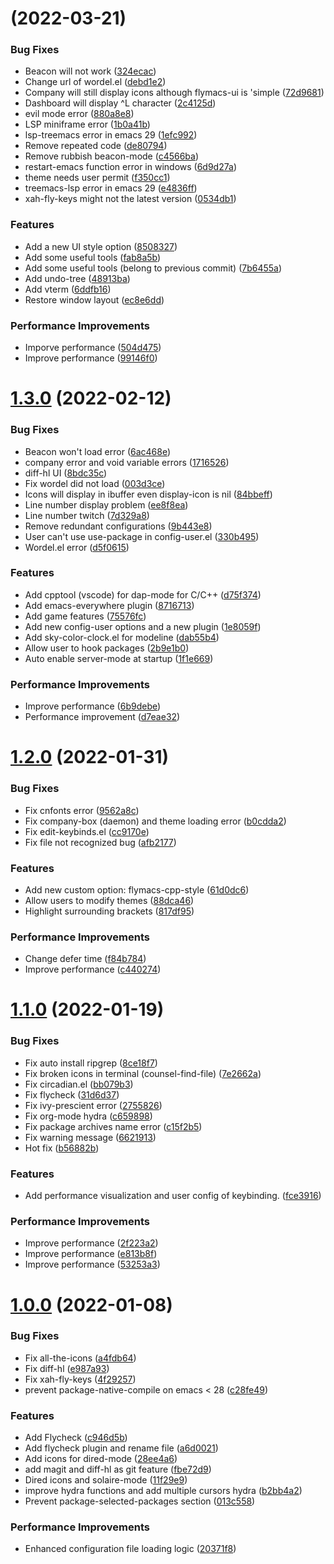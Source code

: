 # [](https://github.com/FlyfishO25/.emacs.d/compare/v1.3.0...v) (2022-03-21)


### Bug Fixes

* Beacon will not work ([324ecac](https://github.com/FlyfishO25/.emacs.d/commit/324ecace79b4aa384ef30cd5449352e8387adc16))
* Change url of wordel.el ([debd1e2](https://github.com/FlyfishO25/.emacs.d/commit/debd1e2321cd10e38668a799e2c18f3e4079b02d))
* Company will still display icons although flymacs-ui is 'simple ([72d9681](https://github.com/FlyfishO25/.emacs.d/commit/72d968116d5c588d3ad8aade1fe8a2547a84b29d))
* Dashboard will display ^L character ([2c4125d](https://github.com/FlyfishO25/.emacs.d/commit/2c4125d72f0e684fbd36a83ec333e32273a7a108))
* evil mode error ([880a8e8](https://github.com/FlyfishO25/.emacs.d/commit/880a8e84da95161338b04a9702d98931eaf92a32))
* LSP miniframe error ([1b0a41b](https://github.com/FlyfishO25/.emacs.d/commit/1b0a41be9a71eb2e4fe7216dc39c93a74f39e74f))
* lsp-treemacs error in emacs 29 ([1efc992](https://github.com/FlyfishO25/.emacs.d/commit/1efc9928f87b011b61d4e98e018677c0a86c8d17))
* Remove repeated code ([de80794](https://github.com/FlyfishO25/.emacs.d/commit/de807949137888cad2230f705413b265f0988e42))
* Remove rubbish beacon-mode ([c4566ba](https://github.com/FlyfishO25/.emacs.d/commit/c4566bae05e1c15404661908c78f7ed0d7e37c3e))
* restart-emacs function error in windows ([6d9d27a](https://github.com/FlyfishO25/.emacs.d/commit/6d9d27a0914d17df7787304515618197f3ab266e))
* theme needs user permit ([f350cc1](https://github.com/FlyfishO25/.emacs.d/commit/f350cc1460e3ddcf94f177c8b64a6e8fe35069c1))
* treemacs-lsp error in emacs 29 ([e4836ff](https://github.com/FlyfishO25/.emacs.d/commit/e4836ff1ff0d3256d58761ad2fce6bcea5412da5))
* xah-fly-keys might not the latest version ([0534db1](https://github.com/FlyfishO25/.emacs.d/commit/0534db191e1d0b9fc92f0d2dda089e8e435cf514))


### Features

* Add a new UI style option ([8508327](https://github.com/FlyfishO25/.emacs.d/commit/8508327f084fdd9f48f32efdbf2befd3e661c18b))
* Add some useful tools ([fab8a5b](https://github.com/FlyfishO25/.emacs.d/commit/fab8a5bd2413e2cb3b95186318cf788402d98dda))
* Add some useful tools (belong to previous commit) ([7b6455a](https://github.com/FlyfishO25/.emacs.d/commit/7b6455a5b6403d1e24d47576cf6a0416e8b7909a))
* Add undo-tree ([48913ba](https://github.com/FlyfishO25/.emacs.d/commit/48913ba49d24ca16cd251aed41beeee8abe601af))
* Add vterm ([6ddfb16](https://github.com/FlyfishO25/.emacs.d/commit/6ddfb1696da5f49b39bd505bcb339f90869a6183))
* Restore window layout ([ec8e6dd](https://github.com/FlyfishO25/.emacs.d/commit/ec8e6dd24ee6e7747fab47470972c52804c5ffba))


### Performance Improvements

* Imporve performance ([504d475](https://github.com/FlyfishO25/.emacs.d/commit/504d47572f8dd2960166ff262050acb152554570))
* Improve performance ([99146f0](https://github.com/FlyfishO25/.emacs.d/commit/99146f042f42ddb7d8ed88df472cc12f439aa1c7))



# [1.3.0](https://github.com/FlyfishO25/.emacs.d/compare/v1.2.0...v1.3.0) (2022-02-12)


### Bug Fixes

* Beacon won't load error ([6ac468e](https://github.com/FlyfishO25/.emacs.d/commit/6ac468e0d63e22b44bd207a46bafbf7cf60c70e0))
* company error and void variable errors ([1716526](https://github.com/FlyfishO25/.emacs.d/commit/1716526dd96893c3afd9ebe93b98d9463963042c))
* diff-hl UI ([8bdc35c](https://github.com/FlyfishO25/.emacs.d/commit/8bdc35cc63a2f731e25e0fd043af08d97717696b))
* Fix wordel did not load ([003d3ce](https://github.com/FlyfishO25/.emacs.d/commit/003d3ce55f8318a046261298c48aa09b3bd194f8))
* Icons will display in ibuffer even display-icon is nil ([84bbeff](https://github.com/FlyfishO25/.emacs.d/commit/84bbefff8c6da5f36d143b6a113f19cb41d8e8a6))
* Line number display problem ([ee8f8ea](https://github.com/FlyfishO25/.emacs.d/commit/ee8f8ea4e83e04785bbeed234a96eeccc6d87644))
* Line number twitch ([7d329a8](https://github.com/FlyfishO25/.emacs.d/commit/7d329a883a074c711e31635175b9bcfd05b08af4))
* Remove redundant configurations ([9b443e8](https://github.com/FlyfishO25/.emacs.d/commit/9b443e8238387aae5aef9643d30de792e1a3f708))
* User can't use use-package in config-user.el ([330b495](https://github.com/FlyfishO25/.emacs.d/commit/330b495f24a9ddf6990be2c0309dc611bf40c098))
* Wordel.el error ([d5f0615](https://github.com/FlyfishO25/.emacs.d/commit/d5f0615b1fb159b44331231aaa4bc1ad7485dce7))


### Features

* Add cpptool (vscode) for dap-mode for C/C++ ([d75f374](https://github.com/FlyfishO25/.emacs.d/commit/d75f374320655ad04b2ef9ccd165325bbe3e8896))
* Add emacs-everywhere plugin ([8716713](https://github.com/FlyfishO25/.emacs.d/commit/8716713ae30eed8c47ec5523c22598a616de0f2b))
* Add game features ([75576fc](https://github.com/FlyfishO25/.emacs.d/commit/75576fc9a3c98f4185d6982b7e05d518dea9f925))
* Add new config-user options and a new plugin ([1e8059f](https://github.com/FlyfishO25/.emacs.d/commit/1e8059f7b095b37b665caa8f032c4caac8ead842))
* Add sky-color-clock.el for modeline ([dab55b4](https://github.com/FlyfishO25/.emacs.d/commit/dab55b4ff124826e2f2962c4e16ecd7cbe7e06cf))
* Allow user to hook packages ([2b9e1b0](https://github.com/FlyfishO25/.emacs.d/commit/2b9e1b0c0e5a651cb5bcae573d265ea1e41033b8))
* Auto enable server-mode at startup ([1f1e669](https://github.com/FlyfishO25/.emacs.d/commit/1f1e6692d9a651c3859d439011bbf7cd12a55bfc))


### Performance Improvements

* Improve performance ([6b9debe](https://github.com/FlyfishO25/.emacs.d/commit/6b9debe2044dfda2cdea968e258c033d016d3051))
* Performance improvement ([d7eae32](https://github.com/FlyfishO25/.emacs.d/commit/d7eae32590536fb5cfd5edadeadd84e2b5f73053))



# [1.2.0](https://github.com/FlyfishO25/.emacs.d/compare/v1.1.0...v1.2.0) (2022-01-31)


### Bug Fixes

* Fix cnfonts error ([9562a8c](https://github.com/FlyfishO25/.emacs.d/commit/9562a8cfd0ba410a7033ad8f281030c5040bf143))
* Fix company-box (daemon) and theme loading error ([b0cdda2](https://github.com/FlyfishO25/.emacs.d/commit/b0cdda2d900a22624e7e1fa7bfbbcf6bd62011ef))
* Fix edit-keybinds.el ([cc9170e](https://github.com/FlyfishO25/.emacs.d/commit/cc9170e3d88d6eff6425ae55ca369110f3b73e7a))
* Fix file not recognized bug ([afb2177](https://github.com/FlyfishO25/.emacs.d/commit/afb21775b73f9e8c95324b6f2e3ec8262b9e20b2))


### Features

* Add new custom option: flymacs-cpp-style ([61d0dc6](https://github.com/FlyfishO25/.emacs.d/commit/61d0dc6104d65a2b6c819608f49494cef5c64e54))
* Allow users to modify themes ([88dca46](https://github.com/FlyfishO25/.emacs.d/commit/88dca46ac7fc07fa4ce3318fd9f389c4065f1052))
* Highlight surrounding brackets ([817df95](https://github.com/FlyfishO25/.emacs.d/commit/817df95a6663315b4c7a751fe155ee3a439ff1bd))


### Performance Improvements

* Change defer time ([f84b784](https://github.com/FlyfishO25/.emacs.d/commit/f84b78491ce43fb0807039b7bbc3a73d47116680))
* Improve performance ([c440274](https://github.com/FlyfishO25/.emacs.d/commit/c4402740aa488e5a308a0572307b57d2f7fc7015))



# [1.1.0](https://github.com/FlyfishO25/.emacs.d/compare/v1.0.0...v1.1.0) (2022-01-19)


### Bug Fixes

* Fix auto install ripgrep ([8ce18f7](https://github.com/FlyfishO25/.emacs.d/commit/8ce18f7d84b4457b21a81c72dd1d2055ae3234c6))
* Fix broken icons in terminal (counsel-find-file) ([7e2662a](https://github.com/FlyfishO25/.emacs.d/commit/7e2662a51f6c60b7f6450d0eecae5245fe89e062))
* Fix circadian.el ([bb079b3](https://github.com/FlyfishO25/.emacs.d/commit/bb079b358686dc16dee83e618135ddca6f90b90a))
* Fix flycheck ([31d6d37](https://github.com/FlyfishO25/.emacs.d/commit/31d6d373a26088c202d78a5630cba51940aab82c))
* Fix ivy-prescient error ([2755826](https://github.com/FlyfishO25/.emacs.d/commit/275582668d5721bfe87f009900be040a5127e3bd))
* Fix org-mode hydra ([c659898](https://github.com/FlyfishO25/.emacs.d/commit/c659898f18e39d9b4e7d8942eea62f19e730007e))
* Fix package archives name error ([c15f2b5](https://github.com/FlyfishO25/.emacs.d/commit/c15f2b59a3843d7499c1f896d2d700df3964d220))
* Fix warning message ([6621913](https://github.com/FlyfishO25/.emacs.d/commit/66219134d7ffaf75bbf26c7897f2aff64bb1952c))
* Hot fix ([b56882b](https://github.com/FlyfishO25/.emacs.d/commit/b56882b4059a8c281c6f1aa0c7b02f6d6016c55a))


### Features

* Add performance visualization and user config of keybinding. ([fce3916](https://github.com/FlyfishO25/.emacs.d/commit/fce391643329cc180ef0381d15f7789978f2152f))


### Performance Improvements

* Improve performance ([2f223a2](https://github.com/FlyfishO25/.emacs.d/commit/2f223a2294592591d83ec804adde96fa13fdcef8))
* Improve performance ([e813b8f](https://github.com/FlyfishO25/.emacs.d/commit/e813b8f624ed513a9e94aaabc6a77b8168d7c304))
* Improve performance ([53253a3](https://github.com/FlyfishO25/.emacs.d/commit/53253a3bf0a3337d0ef5a30e9e24750617ef8ad2))



# [1.0.0](https://github.com/FlyfishO25/.emacs.d/compare/fbe72d9b7605d49b99776cb4b725a522f3e0953d...v1.0.0) (2022-01-08)


### Bug Fixes

* Fix all-the-icons ([a4fdb64](https://github.com/FlyfishO25/.emacs.d/commit/a4fdb648938b2411729297b4e41cdfe8385a629f))
* Fix diff-hl ([e987a93](https://github.com/FlyfishO25/.emacs.d/commit/e987a93d1a956348e5a9f193912b6eb724c13070))
* Fix xah-fly-keys ([4f29257](https://github.com/FlyfishO25/.emacs.d/commit/4f292575b3d29a5dedb736c541dc67f76d244f94))
* prevent package-native-compile on emacs < 28 ([c28fe49](https://github.com/FlyfishO25/.emacs.d/commit/c28fe4964933dc1de26513d3de1ac8c9f233ed0b))


### Features

* Add Flycheck ([c946d5b](https://github.com/FlyfishO25/.emacs.d/commit/c946d5b395cc514c6001ca88bc49f96b1d02cfce))
* Add flycheck plugin and rename file ([a6d0021](https://github.com/FlyfishO25/.emacs.d/commit/a6d0021bde798d72b4cbd15a94d532bffd77c710))
* Add icons for dired-mode ([28ee4a6](https://github.com/FlyfishO25/.emacs.d/commit/28ee4a6a5ee161bc5d184745ae1822e042221c1e))
* add magit and diff-hl as git feature ([fbe72d9](https://github.com/FlyfishO25/.emacs.d/commit/fbe72d9b7605d49b99776cb4b725a522f3e0953d))
* Dired icons and solaire-mode ([11f29e9](https://github.com/FlyfishO25/.emacs.d/commit/11f29e947803e1630e0eac778167ba4590637abc))
* improve hydra functions and add multiple cursors hydra ([b2bb4a2](https://github.com/FlyfishO25/.emacs.d/commit/b2bb4a2ea3fa4e6006d0adf27ed54123e531dbb4))
* Prevent package-selected-packages section ([013c558](https://github.com/FlyfishO25/.emacs.d/commit/013c558884a78e3e3fee2beb07284dbfc0011e24))


### Performance Improvements

* Enhanced configuration file loading logic ([20371f8](https://github.com/FlyfishO25/.emacs.d/commit/20371f837ea7a877abd2ab1d837043457f002329))



